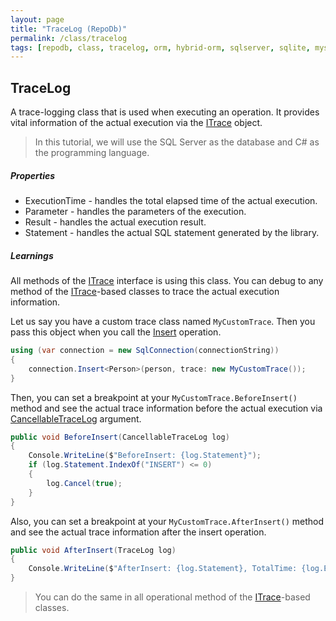 ```yaml
---
layout: page
title: "TraceLog (RepoDb)"
permalink: /class/tracelog
tags: [repodb, class, tracelog, orm, hybrid-orm, sqlserver, sqlite, mysql, postgresql]
---
```


## TraceLog

A trace-logging class that is used when executing an operation. It provides vital information of the actual execution via the [ITrace](/interface/itrace) object.

> In this tutorial, we will use the SQL Server as the database and C# as the programming language.

##### Properties

- ExecutionTime - handles the total elapsed time of the actual execution.
- Parameter - handles the parameters of the execution.
- Result - handles the actual execution result.
- Statement - handles the actual SQL statement generated by the library.

##### Learnings

All methods of the [ITrace](/interface/itrace) interface is using this class. You can debug to any method of the [ITrace](/interface/itrace)-based classes to trace the actual execution information.

Let us say you have a custom trace class named `MyCustomTrace`. Then you pass this object when you call the [Insert](/operation/insert) operation.

```csharp
using (var connection = new SqlConnection(connectionString))
{
    connection.Insert<Person>(person, trace: new MyCustomTrace());
}
```

Then, you can set a breakpoint at your `MyCustomTrace.BeforeInsert()` method and see the actual trace information before the actual execution via [CancellableTraceLog](/class/cancellabletracelog) argument.

```csharp
public void BeforeInsert(CancellableTraceLog log)
{
    Console.WriteLine($"BeforeInsert: {log.Statement}");
    if (log.Statement.IndexOf("INSERT") <= 0)
    {
        log.Cancel(true);
    }
}
```

Also, you can set a breakpoint at your `MyCustomTrace.AfterInsert()` method and see the actual trace information after the insert operation.

```csharp
public void AfterInsert(TraceLog log)
{
    Console.WriteLine($"AfterInsert: {log.Statement}, TotalTime: {log.ExecutionTime.TotalSeconds} second(s)");
}
```

> You can do the same in all operational method of the [ITrace](/interface/itrace)-based classes.